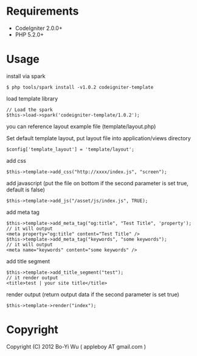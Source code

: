 Requirements
=======================

* CodeIgniter 2.0.0+
* PHP 5.2.0+

Usage
=======================

install via spark

    $ php tools/spark install -v1.0.2 codeigniter-template

load template library

    // Load the spark
    $this->load->spark('codeigniter-template/1.0.2');

you can reference layout example file (template/layout.php)

Set default template layout, put layout file into application/views directory

    $config['template_layout'] = 'template/layout';

add css

    $this->template->add_css("http://xxxx/index.js", "screen");

add javascript (put the file on bottom if the second parameter is set true, default is false)

    $this->template->add_js("/asset/js/index.js", TRUE);

add meta tag

    $this->template->add_meta_tag("og:title", "Test Title", 'property');
    // it will output
    <meta property="og:title" content="Test Title" />
    $this->template->add_meta_tag("keywords", "some keywords");
    // it will output
    <meta name="keywords" content="some keywords" />

add title segment

    $this->template->add_title_segment("test");
    // it render output
    <title>test | your site title</title>

render output (return output data if the second parameter is set true)

    $this->template->render("index");


Copyright
=======================

Copyright (C) 2012 Bo-Yi Wu ( appleboy AT gmail.com )

